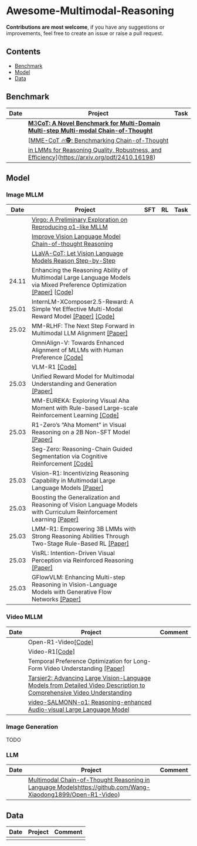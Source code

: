 # Awesome-Multimodal-Reasoning

**Contributions are most welcome**, if you have any suggestions or improvements, feel free to create an issue or raise a pull request.

## Contents
 - [Benchmark](#Visual-Reasoning-Benchmark)
 - [Model](#Reinforcement-Learining)
 - [Data](##SFT+RL)



## Benchmark

| Date | Project                                                      | Task |
| ---- | ------------------------------------------------------------ | ---- |
|      | [**M**3**CoT: A Novel Benchmark for Multi-Domain Multi-step Multi-modal Chain-of-Thought**](https://arxiv.org/html/2405.16473v1) |      |
|      | [[MME-CoT 🔥🕵️: Benchmarking Chain-of-Thought in LMMs for Reasoning Quality, Robustness, and Efficiency](https://github.com/CaraJ7/MME-CoT)](https://arxiv.org/pdf/2410.16198) |      |

## Model

### Image MLLM

| Date  | Project                                                      | SFT  | RL   | Task |
| ----- | ------------------------------------------------------------ | ---- | ---- | ---- |
|       | [Virgo: A Preliminary Exploration on Reproducing o1-like MLLM](https://arxiv.org/abs/2501.01904) |      |      |      |
|       | [Improve Vision Language Model Chain-of-thought Reasoning](https://arxiv.org/pdf/2410.16198) |      |      |      |
|       | [LLaVA-CoT: Let Vision Language Models Reason Step-by-Step](https://arxiv.org/abs/2411.10440) |      |      |      |
| 24.11 | Enhancing the Reasoning Ability of Multimodal Large Language Models via Mixed Preference Optimization [[Paper]](https://arxiv.org/abs/2411.10442) [[Code]()] |      |      |      |
| 25.01 | InternLM-XComposer2.5-Reward: A Simple Yet Effective Multi-Modal Reward Model [[Paper]](https://arxiv.org/abs/2501.12368) [[Code]]() |      |      |      |
| 25.02 | MM-RLHF: The Next Step Forward in Multimodal LLM Alignment [[Paper]](https://arxiv.org/abs/2502.10391) |      |      |      |
|       | OmniAlign-V: Towards Enhanced Alignment of MLLMs with Human Preference [[Code]](https://github.com/PhoenixZ810/OmniAlign-V) |      |      |      |
|       | VLM-R1 [[Code]](https://github.com/om-ai-lab/VLM-R1/tree/main?tab=readme-ov-file) |      |      |      |
| 25.03 | Unified Reward Model for Multimodal Understanding and Generation [[Paper]](https://arxiv.org/abs/2503.05236) |      |      |      |
|       | MM-EUREKA: Exploring Visual Aha Moment with Rule-based Large-scale Reinforcement Learning [[Code]](https://github.com/ModalMinds/MM-EUREKA) |      |      |      |
| 25.03 | R1-Zero’s “Aha Moment” in Visual Reasoning on a 2B Non-SFT Model [[Paper]](https://arxiv.org/abs/2503.05132) |      |      |      |
|       | Seg-Zero: Reasoning-Chain Guided Segmentation via Cognitive Reinforcement [[Code]](https://github.com/dvlab-research/Seg-Zero) |      |      |      |
| 25.03 | Vision-R1: Incentivizing Reasoning Capability in Multimodal Large Language Models [[Paper]](https://arxiv.org/abs/2503.06749) |      |      |      |
| 25.03 | Boosting the Generalization and Reasoning of Vision Language Models with Curriculum Reinforcement Learning [[Paper]](https://arxiv.org/pdf/2503.07065) |      |      |      |
| 25.03 | LMM-R1: Empowering 3B LMMs with Strong Reasoning Abilities Through Two-Stage Rule-Based RL [[Paper]](https://link.zhihu.com/?target=https%3A//arxiv.org/pdf/2503.07536) |      |      |      |
| 25.03 | VisRL: Intention-Driven Visual Perception via Reinforced Reasoning [[Paper]](https://arxiv.org/pdf/2503.07523) |      |      |      |
| 25.03 | GFlowVLM: Enhancing Multi-step Reasoning in Vision-Language Models with Generative Flow Networks [[Paper]](https://arxiv.org/pdf/2503.06514) |      |      |      |



### Video MLLM

| Date | Project                                                      | Comment |
| ---- | ------------------------------------------------------------ | ------- |
|      | Open-R1-Video[[Code]](https://github.com/Wang-Xiaodong1899/Open-R1-Video) |         |
|      | Video-R1[[Code]](https://github.com/tulerfeng/Video-R1)      |         |
|      | Temporal Preference Optimization for Long-Form Video Understanding [[Paper]](https://arxiv.org/abs/2501.13919) |         |
|      | [Tarsier2: Advancing Large Vision-Language Models from Detailed Video Description to Comprehensive Video Understanding]() |         |
|      | [video-SALMONN-o1: Reasoning-enhanced Audio-visual Large Language Model](https://arxiv.org/abs/2502.11775) |         |



### Image Generation

TODO

### LLM

| Date | Project                                                      | Comment |
| ---- | ------------------------------------------------------------ | ------- |
|      | [Multimodal Chain-of-Thought Reasoning in Language Models](https://github.com/amazon-science/mm-cot)https://github.com/Wang-Xiaodong1899/Open-R1-Video) |         |



## Data
| Date | Project                                                      | Comment |
| ---- | ------------------------------------------------------------ | ------- |
|      |  |         |

